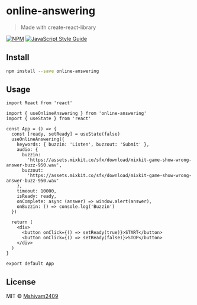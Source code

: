 # online-answering

> Made with create-react-library

[![NPM](https://img.shields.io/npm/v/online-answering.svg)](https://www.npmjs.com/package/online-answering) [![JavaScript Style Guide](https://img.shields.io/badge/code_style-standard-brightgreen.svg)](https://standardjs.com)

## Install

```bash
npm install --save online-answering
```

## Usage

```tsx
import React from 'react'

import { useOnlineAnswering } from 'online-answering'
import { useState } from 'react'

const App = () => {
  const [ready, setReady] = useState(false)
  useOnlineAnswering({
    keywords: { buzzin: 'Listen', buzzout: 'Submit' },
    audio: {
      buzzin:
        'https://assets.mixkit.co/sfx/download/mixkit-game-show-wrong-answer-buzz-950.wav',
      buzzout:
        'https://assets.mixkit.co/sfx/download/mixkit-game-show-wrong-answer-buzz-950.wav'
    },
    timeout: 10000,
    isReady: ready,
    onComplete: async (answer) => window.alert(answer),
    onBuzzin: () => console.log('Buzzin')
  })

  return (
    <div>
      <button onClick={() => setReady(true)}>START</button>
      <button onClick={() => setReady(false)}>STOP</button>
    </div>
  )
}

export default App
```

## License

MIT © [Mshivam2409](https://github.com/Mshivam2409)
